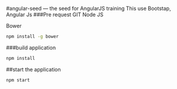 #angular-seed — the seed for AngularJS training
This use Bootstap, Angular Js 
###Pre request
GIT
Node JS

Bower
```sh
npm install -g bower
```


###build application 
```sh
npm install
```

##start the application
```sh
npm start
```


